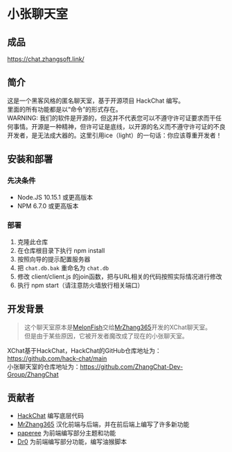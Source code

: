 # 小张聊天室  

## 成品  
https://chat.zhangsoft.link/  

## 简介  
这是一个黑客风格的匿名聊天室，基于开源项目 HackChat 编写。  
里面的所有功能都是以“命令”的形式存在。  
WARNING: 我们的软件是开源的，但这并不代表您可以不遵守许可证要求而干任何事情。开源是一种精神，但许可证是底线，以开源的名义而不遵守许可证的不良开发者，是无法成大器的。这里引用ice（light）的一句话：你应该尊重开发者！

## 安装和部署  
### 先决条件  
- Node.JS 10.15.1 或更高版本  
- NPM 6.7.0 或更高版本  

### 部署  
1.  克隆此仓库  
2.  在仓库根目录下执行 npm install  
3.  按照向导的提示配置服务器  
4.  把 `chat.db.bak` 重命名为 `chat.db`  
5.  修改 client/client.js 的join函数，把与URL相关的代码按照实际情况进行修改
6.  执行 npm start（请注意防火墙放行相关端口）  

## 开发背景  
> 这个聊天室原本是[MelonFish](https://gitee.com/XChatFish)交给[MrZhang365](https://blog.mrzhang365.cf)开发的XChat聊天室。  
> 但是由于某些原因，它被开发者魔改成了现在的小张聊天室。

XChat基于HackChat，HackChat的GitHub仓库地址为：https://github.com/hack-chat/main  
小张聊天室的仓库地址为：https://github.com/ZhangChat-Dev-Group/ZhangChat

## 贡献者  
- [HackChat](https://github.com/Hack-Chat) 编写底层代码  
- [MrZhang365](https://blog.mrzhang365.cf) 汉化前端与后端，并在前后端上编写了许多新功能  
- [paperee](https://paperee.guru) 为前端编写部分主题和功能
- [Dr0](https://github.com/redble) 为前端编写部分功能，编写油猴脚本
